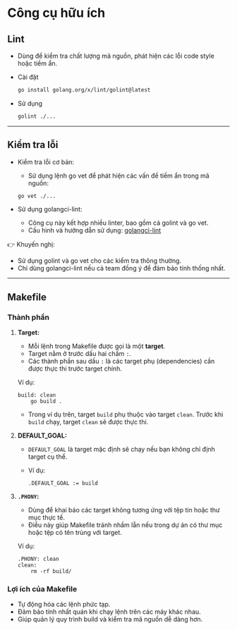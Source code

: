 # Công cụ hữu ích

## Lint

- Dùng để kiểm tra chất lượng mã nguồn, phát hiện các lỗi code style hoặc tiềm ẩn.

- Cài đặt

  ```bash
  go install golang.org/x/lint/golint@latest
  ```

- Sử dụng

  ```bash
  golint ./...
  ```

---

## Kiểm tra lỗi

- Kiểm tra lỗi cơ bản:

  - Sử dụng lệnh go vet để phát hiện các vấn đề tiềm ẩn trong mã nguồn:

  ```bash
  go vet ./...
  ```

- Sử dụng golangci-lint:
  - Công cụ này kết hợp nhiều linter, bao gồm cả golint và go vet.
  - Cấu hình và hướng dẫn sử dụng: [golangci-lint](https://golangci-lint.run/usage/configuration)

👉 Khuyến nghị:

- Sử dụng golint và go vet cho các kiểm tra thông thường.
- Chỉ dùng golangci-lint nếu cả team đồng ý để đảm bảo tính thống nhất.

---

## Makefile

### Thành phần

1. **Target:**

   - Mỗi lệnh trong Makefile được gọi là một **target**.
   - Target nằm ở trước dấu hai chấm `:`.
   - Các thành phần sau dấu `:` là các target phụ (dependencies) cần được thực thi trước target chính.

   Ví dụ:

   ```make
   build: clean
       go build .
   ```

   - Trong ví dụ trên, target `build` phụ thuộc vào target `clean`. Trước khi `build` chạy, target `clean` sẽ được thực thi.

2. **DEFAULT_GOAL:**

   - `DEFAULT_GOAL` là target mặc định sẽ chạy nếu bạn không chỉ định target cụ thể.
   - Ví dụ:

     ```make
     .DEFAULT_GOAL := build
     ```

3. **`.PHONY`:**

   - Dùng để khai báo các target không tương ứng với tệp tin hoặc thư mục thực tế.
   - Điều này giúp Makefile tránh nhầm lẫn nếu trong dự án có thư mục hoặc tệp có tên trùng với target.

   Ví dụ:

   ```make
   .PHONY: clean
   clean:
       rm -rf build/
   ```

### Lợi ích của Makefile

- Tự động hóa các lệnh phức tạp.
- Đảm bảo tính nhất quán khi chạy lệnh trên các máy khác nhau.
- Giúp quản lý quy trình build và kiểm tra mã nguồn dễ dàng hơn.
